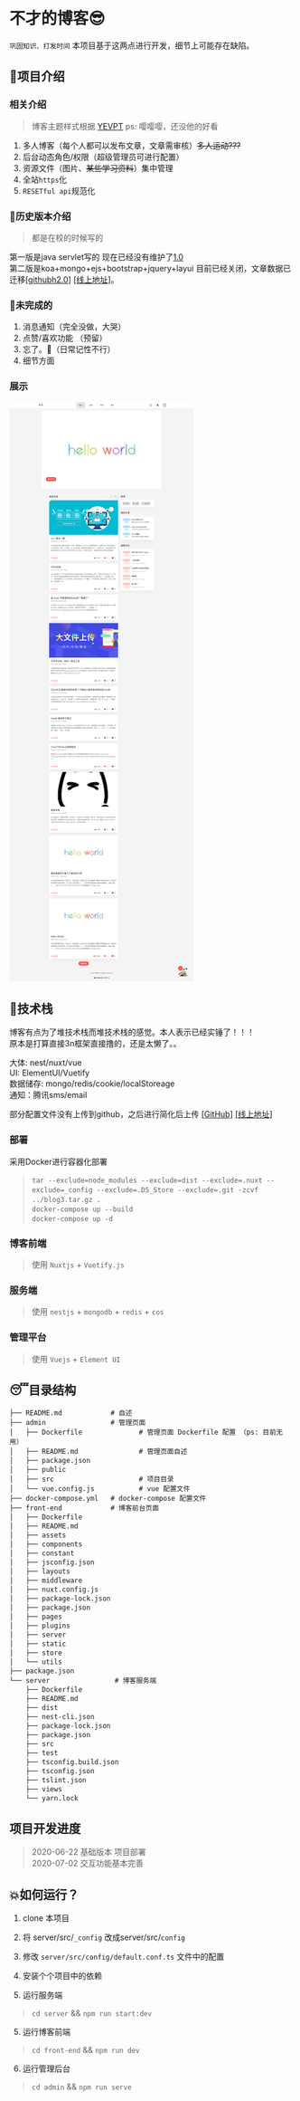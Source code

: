 # 不才的博客😎

`巩固知识、打发时间` 本项目基于这两点进行开发，细节上可能存在缺陷。

## 🤩项目介绍
### 相关介绍  

> 博客主题样式根据 [YEVPT](https://yevpt.com/) ps: 嘤嘤嘤，还没他的好看  

1. 多人博客（每个人都可以发布文章，文章需审核）~~多人运动???~~
2. 后台动态角色/权限（超级管理员可进行配置）
3. 资源文件（图片、~~某些学习资料~~）集中管理
4. 全站`https`化
5. `RESETful api`规范化

### 🤬历史版本介绍
> 都是在校的时候写的  

第一版是java servlet写的 现在已经没有维护了[1.0](https://github.com/notbucai/blog)  
第二版是koa+mongo+ejs+bootstrap+jquery+layui 目前已经关闭，文章数据已迁移[[githubh2.0]](https://github.com/notbucai/blog-nodeJs) [[线上地址]](https://blog.ncgame.cc)。  

### 🙈未完成的

1. 消息通知（完全没做，大哭）
2. 点赞/喜欢功能 （预留）
3. 忘了。🙊（日常记性不行）
4. 细节方面

### 展示
<img src="./show/show-index.png">

## 👾技术栈

博客有点为了堆技术栈而堆技术栈的感觉。本人表示已经实锤了！！！  
原本是打算直接3n框架直接撸的，还是太懒了。。

大体: nest/nuxt/vue  
UI: ElementUI/Vuetify  
数据储存: mongo/redis/cookie/localStoreage  
通知：腾讯sms/email

部分配置文件没有上传到github，之后进行简化后上传
[[GitHub]](https://github.com/notbucai/blog3.0)  [[线上地址]](https://www.notbucai.com)  


### 部署

采用Docker进行容器化部署
> `tar --exclude=node_modules --exclude=dist --exclude=.nuxt --exclude=_config --exclude=.DS_Store --exclude=.git -zcvf ../blog3.tar.gz .`   
> `docker-compose up --build`  
> `docker-compose up -d`  

### 博客前端

> 使用 `Nuxtjs` + `Vuetify.js`

### 服务端 

> 使用 `nestjs` + `mongodb` + `redis` + `cos`

### 管理平台

> 使用 `Vuejs` + `Element UI`

## 😴目录结构

```
├── README.md            # 自述
├── admin                # 管理页面
│   ├── Dockerfile              # 管理页面 Dockerfile 配置 （ps: 目前无用）
│   ├── README.md               # 管理页面自述
│   ├── package.json
│   ├── public
│   ├── src                     # 项目目录
│   └── vue.config.js           # vue 配置文件
├── docker-compose.yml   # docker-compose 配置文件
├── front-end            # 博客前台页面
│   ├── Dockerfile
│   ├── README.md
│   ├── assets
│   ├── components
│   ├── constant
│   ├── jsconfig.json
│   ├── layouts
│   ├── middleware
│   ├── nuxt.config.js
│   ├── package-lock.json
│   ├── package.json
│   ├── pages
│   ├── plugins
│   ├── server
│   ├── static
│   ├── store
│   └── utils
├── package.json
└── server                # 博客服务端
    ├── Dockerfile
    ├── README.md
    ├── dist
    ├── nest-cli.json
    ├── package-lock.json
    ├── package.json
    ├── src
    ├── test
    ├── tsconfig.build.json
    ├── tsconfig.json
    ├── tslint.json
    ├── views
    └── yarn.lock

```

## 项目开发进度

> 2020-06-22 基础版本 项目部署  
> 2020-07-02 交互功能基本完善  

## 💥如何运行？

1. clone 本项目

2. 将 server/src/`_config` 改成server/src/`config`

2. 修改 `server/src/config/default.conf.ts` 文件中的配置

3. 安装个个项目中的依赖

4. 运行服务端  
> `cd server` && `npm run start:dev`  
5. 运行博客前端
> `cd front-end` && `npm run dev`  
6. 运行管理后台
> `cd admin` && `npm run serve`  

